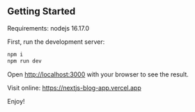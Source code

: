 ## Getting Started

Requirements: nodejs 16.17.0

First, run the development server:

```bash
npm i
npm run dev
```

Open [http://localhost:3000](http://localhost:3000) with your browser to see the result.

Visit online: https://nextjs-blog-app.vercel.app

Enjoy!
